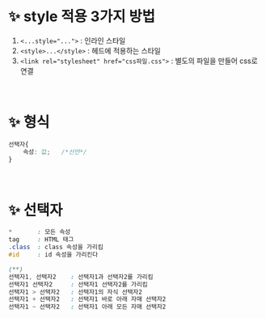 # ✨ style 적용 3가지 방법
1. `<...style="...">` : 인라인 스타일
2. `<style>...</style>` : 헤드에 적용하는 스타일
3. `<link rel="stylesheet" href="css파일.css">` : 별도의 파일을 만들어 css로 연결  

<br>

# ✨ 형식
```css
선택자{
    속성: 값;   /*선언*/
}
```
<br>

# ✨ 선택자
```css
*       : 모든 속성
tag     : HTML 태그
.class  : class 속성을 가리킴
#id     : id 속성을 가리킨다

(**)
선택자1, 선택자2    : 선택자1과 선택자2를 가리킴
선택자1 선택자2     : 선택자1 선택자2를 가리킴
선택자1 > 선택자2   : 선택자1의 자식 선택자2
선택자1 + 선택자2   : 선택자1 바로 아래 자매 선택자2
선택자1 ~ 선택자2   : 선택자1 아래 모든 자매 선택자2
```